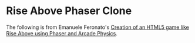 # Rise Above Phaser Clone

The following is from Emanuele Feronato's [Creation of an HTML5 game like Rise Above using Phaser and Arcade Physics](http://www.emanueleferonato.com/2015/10/23/creation-of-an-html5-game-like-rise-above-using-phaser-and-arcade-physics-step-1/).